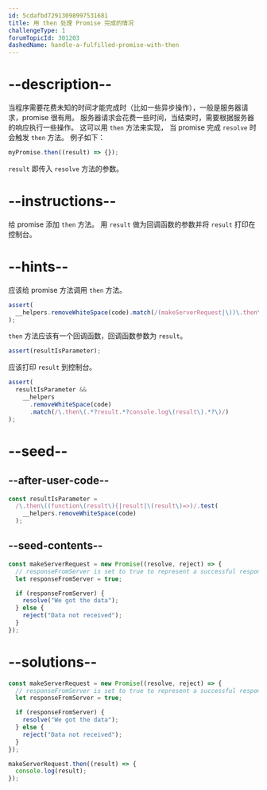 ```yaml
---
id: 5cdafbd72913098997531681
title: 用 then 处理 Promise 完成的情况
challengeType: 1
forumTopicId: 301203
dashedName: handle-a-fulfilled-promise-with-then
---
```


# --description--

当程序需要花费未知的时间才能完成时（比如一些异步操作），一般是服务器请求，promise 很有用。 服务器请求会花费一些时间，当结束时，需要根据服务器的响应执行一些操作。 这可以用 `then` 方法来实现， 当 promise 完成 `resolve` 时会触发 `then` 方法。 例子如下：

```js
myPromise.then((result) => {});
```

`result` 即传入 `resolve` 方法的参数。

# --instructions--

给 promise 添加 `then` 方法。 用 `result` 做为回调函数的参数并将 `result` 打印在控制台。

# --hints--

应该给 promise 方法调用 `then` 方法。

```js
assert(
  __helpers.removeWhiteSpace(code).match(/(makeServerRequest|\))\.then\(/g)
);
```

`then` 方法应该有一个回调函数，回调函数参数为 `result`。

```js
assert(resultIsParameter);
```

应该打印 `result` 到控制台。

```js
assert(
  resultIsParameter &&
    __helpers
      .removeWhiteSpace(code)
      .match(/\.then\(.*?result.*?console.log\(result\).*?\)/)
);
```

# --seed--

## --after-user-code--

```js
const resultIsParameter =
  /\.then\((function\(result\){|result|\(result\)=>)/.test(
    __helpers.removeWhiteSpace(code)
  );
```

## --seed-contents--

```js
const makeServerRequest = new Promise((resolve, reject) => {
  // responseFromServer is set to true to represent a successful response from a server
  let responseFromServer = true;

  if (responseFromServer) {
    resolve("We got the data");
  } else {
    reject("Data not received");
  }
});
```

# --solutions--

```js
const makeServerRequest = new Promise((resolve, reject) => {
  // responseFromServer is set to true to represent a successful response from a server
  let responseFromServer = true;

  if (responseFromServer) {
    resolve("We got the data");
  } else {
    reject("Data not received");
  }
});

makeServerRequest.then((result) => {
  console.log(result);
});
```
